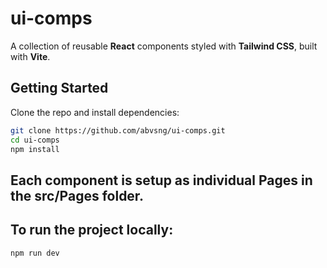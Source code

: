 # ui-comps

A collection of reusable **React** components styled with **Tailwind CSS**, built with **Vite**.

## Getting Started

Clone the repo and install dependencies:

```bash
git clone https://github.com/abvsng/ui-comps.git
cd ui-comps
npm install
```

## Each component is setup as individual Pages in the src/Pages folder.

## To run the project locally:

```bash
npm run dev
```
